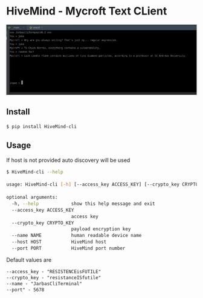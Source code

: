 # HiveMind - Mycroft Text CLient

![](./remote_cli.png)

## Install

```bash
$ pip install HiveMind-cli
```
## Usage

If host is not provided auto discovery will be used


```bash
$ HiveMind-cli --help

usage: HiveMind-cli [-h] [--access_key ACCESS_KEY] [--crypto_key CRYPTO_KEY] [--name NAME] [--host HOST] [--port PORT]

optional arguments:
  -h, --help            show this help message and exit
  --access_key ACCESS_KEY
                        access key
  --crypto_key CRYPTO_KEY
                        payload encryption key
  --name NAME           human readable device name
  --host HOST           HiveMind host
  --port PORT           HiveMind port number

```

Default values are

```
--access_key - "RESISTENCEisFUTILE"
--crypto_key - "resistanceISfutile"
--name - "JarbasCliTerminal"
--port" - 5678

```